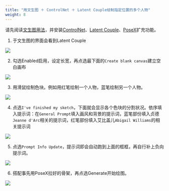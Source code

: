 ```yaml
---
title: "用文生图 ＋ ControlNet ＋ Latent Couple绘制指定位置的多个人物"
weight: 8
---
```


请先阅读[文生图用法](/posts/stable-diffusion-webui-manuals/features/text-to-image/)，并安装[ControlNet](/posts/stable-diffusion-webui-manuals/extensions/controlnet/)、[Latent Couple](/posts/stable-diffusion-webui-manuals/extensions/latent-couple/)、[PoseX](/posts/stable-diffusion-webui-manuals/extensions/posex/)扩充功能。

1. 于文生图的界面会看到Latent Couple

![](/posts/stable-diffusion-webui-manuals/images/o0hDolt.webp)

2. 勾选Enabled启用，设定长宽，再点选最下面的`Create blank canvas`建立空白画布

![](/posts/stable-diffusion-webui-manuals/images/MxZcaDu.webp)

3. 用滑鼠绘制色块。例如用红笔绘制一个人物，蓝笔绘制另一个人物。

![](/posts/stable-diffusion-webui-manuals/images/1AeIBQm.webp)

4. 点选`I've finished my sketch`，下面就会显示各个色块的分割状况。依序填入提示词：在`General Prompt`填入画风和背景的提示词，蓝笔部份填入贞德`Jeanne d'Arc`相关的提示词，红笔部份填入艾比盖儿`Abigail Williams`的相关提示词

![](/posts/stable-diffusion-webui-manuals/images/7Mp06u7.webp)

5. 点选`Prompt Info Update`，提示词即会自动跑到上面的框框，再自行补上负向提示词。

![](/posts/stable-diffusion-webui-manuals/images/4w0YBc8.webp)

6. 搭配事先用PoseX拉好的骨架，再点选Generate开始绘图。

![](/posts/stable-diffusion-webui-manuals/images/bm9qPcV.png)
